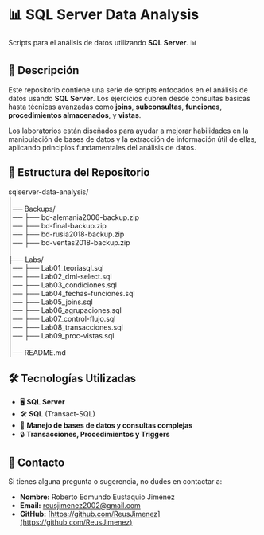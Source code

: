 # 📊 **SQL Server Data Analysis**  

Scripts para el análisis de datos utilizando **SQL Server**. 📊  

## 📝 **Descripción**  

Este repositorio contiene una serie de scripts enfocados en el análisis de datos usando **SQL Server**. Los ejercicios cubren desde consultas básicas hasta técnicas avanzadas como **joins**, **subconsultas**, **funciones**, **procedimientos almacenados**, y **vistas**. 

Los laboratorios están diseñados para ayudar a mejorar habilidades en la manipulación de bases de datos y la extracción de información útil de ellas, aplicando principios fundamentales del análisis de datos.

## 📁 Estructura del Repositorio  

sqlserver-data-analysis/  
│  
│── Backups/  
│── ├── bd-alemania2006-backup.zip  
│── ├── bd-final-backup.zip  
│── ├── bd-rusia2018-backup.zip  
│── ├── bd-ventas2018-backup.zip  
│  
├── Labs/  
│── ├── Lab01_teoriasql.sql  
│── ├── Lab02_dml-select.sql  
│── ├── Lab03_condiciones.sql  
│── ├── Lab04_fechas-funciones.sql  
│── ├── Lab05_joins.sql  
│── ├── Lab06_agrupaciones.sql  
│── ├── Lab07_control-flujo.sql  
│── ├── Lab08_transacciones.sql  
│── ├── Lab09_proc-vistas.sql  
│  
│── README.md  

## 🛠 **Tecnologías Utilizadas**  

- 🖥️ **SQL Server**  
- 🛠️ **SQL** (Transact-SQL)  
- 💾 **Manejo de bases de datos y consultas complejas**  
- 🔒 **Transacciones, Procedimientos y Triggers**  

## 📩 **Contacto**  

Si tienes alguna pregunta o sugerencia, no dudes en contactar a:

- **Nombre:** Roberto Edmundo Eustaquio Jiménez  
- **Email:** [reusjimenez2002@gmail.com](mailto:reusjimenez2002@gmail.com)  
- **GitHub:** [https://github.com/ReusJimenez](https://github.com/ReusJimenez)  
